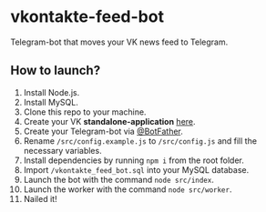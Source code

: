 # vkontakte-feed-bot

Telegram-bot that moves your VK news feed to Telegram.

## How to launch?

1. Install Node.js.
2. Install MySQL.
3. Clone this repo to your machine.
4. Create your VK **standalone-application** [here](https://vk.com/apps?act=manage).
5. Create your Telegram-bot via [@BotFather](https://t.me/BotFather).
6. Rename `/src/config.example.js` to `/src/config.js` and fill the necessary variables.
7. Install dependencies by running `npm i` from the root folder.
8. Import `/vkontakte_feed_bot.sql` into your MySQL database.
9. Launch the bot with the command `node src/index`.
10. Launch the worker with the command `node src/worker`.
11. Nailed it!
